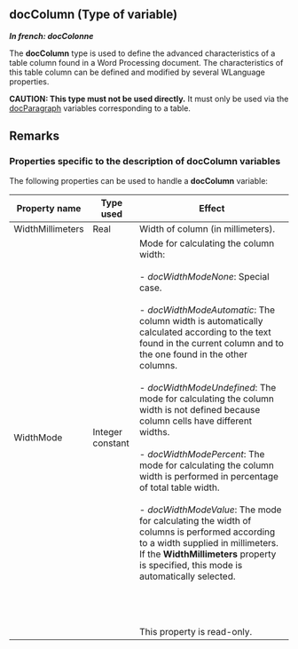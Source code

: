 


## docColumn (Type of variable)

***In french: docColonne***
				



<a name="XUse"></a>
<a name="Use"></a>
<a name="description"></a>
The **docColumn** type is used to define the advanced characteristics of a table column found in a Word Processing document. The characteristics of this table column can be defined and modified by several WLanguage properties. 

**CAUTION: This type must not be used directly.** It must only be used via the [docParagraph](../WDLang1/1000022483.md) variables corresponding to a table. 


<a name="NOTE0"></a>

## Remarks
<a name="NOTE0_1"></a>


### Properties specific to the description of docColumn variables
<a name="properties_specific_the_description_doccolumn_variables_ELTPARAGRAPHE000028"></a>

The following properties can be used to handle a **docColumn** variable:

| Property name | Type used | Effect |
| --- | --- | --- |
| WidthMillimeters | Real | Width of column (in millimeters). |
| WidthMode | Integer constant | Mode for calculating the column width: <br><br>- *docWidthModeNone*: Special case. <br><br>- *docWidthModeAutomatic*: The column width is automatically calculated according to the text found in the current column and to the one found in the other columns. <br><br>- *docWidthModeUndefined*: The mode for calculating the column width is not defined because column cells have different widths. <br><br>- *docWidthModePercent*: The mode for calculating the column width is performed in percentage of total table width. <br><br>- *docWidthModeValue*: The mode for calculating the width of columns is performed according to a width supplied in millimeters. If the **WidthMillimeters** property is specified, this mode is automatically selected. <br><br><br><br><br>This property is read-only. |




